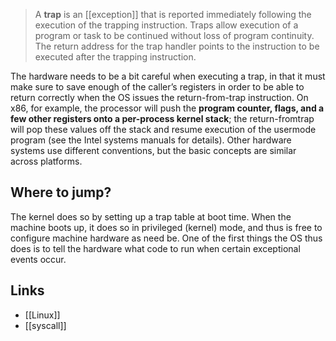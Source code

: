 > A **trap** is an [[exception]] that is reported immediately following the execution of the trapping instruction. Traps allow execution of a program or task to be continued without loss of program continuity. The return address for the trap handler points to the instruction to be executed after the trapping instruction.

The hardware needs to be a bit careful when executing a trap, in that it must make sure to save enough of the caller’s registers in order to be able to return correctly when the OS issues the return-from-trap instruction.
On x86, for example, the processor will push the **program counter, flags, and a few other registers onto a per-process kernel stack**; the return-fromtrap will pop these values off the stack and resume execution of the usermode program (see the Intel systems manuals for details). Other hardware systems use different conventions, but the basic concepts are similar across platforms.

## Where to jump?
The kernel does so by setting up a trap table at boot time. When the machine boots up, it does so in privileged (kernel) mode, and thus is free to configure machine hardware as need be. One of the first things the OS thus does is to tell the hardware what code to run when certain exceptional events occur.

## Links
- [[Linux]]
- [[syscall]]